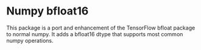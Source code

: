 # Numpy bfloat16

This package is a port and enhancement of the TensorFlow bfloat package to normal numpy. It adds a bfloat16 dtype that supports most common numpy operations.

